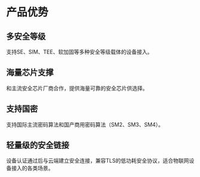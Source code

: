 # 产品优势

## 多安全等级

支持SE、SIM、TEE、软加固等多种安全等级载体的设备接入。  

## 海量芯片支撑

和主流安全芯片厂商合作，提供海量可靠的安全芯片供选择。

## 支持国密

支持国际主流密码算法和国产商用密码算法（SM2、SM3、SM4）。

## 轻量级的安全链接

设备认证通过后与云端建立安全连接，兼容TLS的低功耗安全协议，适合物联网设备接入的各类场景。